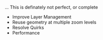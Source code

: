 ... This is definately not perfect, or complete

* Improve Layer Management
* Reuse geometry at multiple zoom levels
* Resolve Quirks
* Performance
